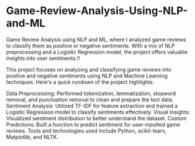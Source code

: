 # Game-Review-Analysis-Using-NLP-and-ML
Game Review Analysis using NLP and ML, where I analyzed game reviews to classify them as positive or negative sentiments. With a mix of NLP preprocessing and a Logistic Regression model, the project offers valuable insights into user sentiments.!!

This project focuses on analyzing and classifying game reviews into positive and negative sentiments using NLP and Machine Learning techniques. Here's a quick rundown of the project highlights:

Data Preprocessing: Performed tokenization, lemmatization, stopword removal, and punctuation removal to clean and prepare the text data.
Sentiment Analysis: Utilized TF-IDF for feature extraction and trained a Logistic Regression model to classify sentiments effectively.
Visual Insights: Visualized sentiment distribution to better understand the dataset.
Custom Predictions: Built a function to predict sentiment for user-inputted game reviews.
Tools and technologies used include Python, scikit-learn, Matplotlib, and NLTK.
